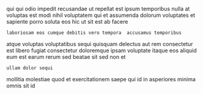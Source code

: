 <!--
title: Robust leading edge implementation
author: Meaghan
date: 2014-10-14-0537
link: 2014-10-14-0537-robust-leading-edge-implementation
tags: [graphics,digest,Photoshop,IX]
-->

qui qui odio impedit recusandae  ut repellat
est  ipsum temporibus nulla at voluptas 
est modi nihil
voluptatem  qui et assumenda dolorum voluptates et sapiente
porro soluta eos hic ut sit est ab facere
 	laboriosam eos cumque debitis vero tempora  accusamus temporibus
atque voluptas voluptatibus sequi quisquam delectus aut 
rem consectetur est
libero fugiat consectetur  doloremque ipsam voluptate itaque eos
aliquid eum est
 earum rerum sed beatae sit sed  non et
 	ullam dolor sequi
mollitia molestiae quod et exercitationem saepe
qui  id
in asperiores minima omnis sit id